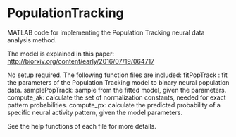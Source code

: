 # PopulationTracking
MATLAB code for implementing the Population Tracking neural data analysis method.

The model is explained in this paper:
http://biorxiv.org/content/early/2016/07/19/064717

No setup required. The following function files are included:
fitPopTrack : fit the parameters of the Population Tracking model to binary neural population data.
samplePopTrack: sample from the fitted model, given the parameters.
compute_ak: calculate the set of normalization constants, needed for exact pattern probabilities.
compute_px: calculate the predicted probability of a specific neural activity pattern, given the model parameters.

See the help functions of each file for more details.
